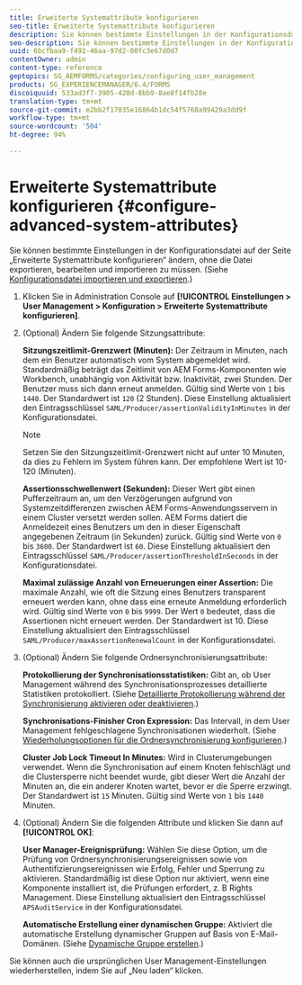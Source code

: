 ```yaml
---
title: Erweiterte Systemattribute konfigurieren
seo-title: Erweiterte Systemattribute konfigurieren
description: Sie können bestimmte Einstellungen in der Konfigurationsdatei auf der Seite „Erweiterte Systemattribute konfigurieren“ ändern, ohne die Datei exportieren, bearbeiten und importieren zu müssen.
seo-description: Sie können bestimmte Einstellungen in der Konfigurationsdatei auf der Seite „Erweiterte Systemattribute konfigurieren“ ändern, ohne die Datei exportieren, bearbeiten und importieren zu müssen.
uuid: 6bcfbaa9-f492-46aa-97d2-00fc3e67d0d7
contentOwner: admin
content-type: reference
geptopics: SG_AEMFORMS/categories/configuring_user_management
products: SG_EXPERIENCEMANAGER/6.4/FORMS
discoiquuid: 533ad3f7-3905-420d-8bb9-8ae8f14fb28e
translation-type: tm+mt
source-git-commit: e2bb2f17035e16864b1dc54f5768a99429a3dd9f
workflow-type: tm+mt
source-wordcount: '504'
ht-degree: 94%

---
```



# Erweiterte Systemattribute konfigurieren {#configure-advanced-system-attributes}

Sie können bestimmte Einstellungen in der Konfigurationsdatei auf der Seite „Erweiterte Systemattribute konfigurieren“ ändern, ohne die Datei exportieren, bearbeiten und importieren zu müssen. (Siehe [Konfigurationsdatei importieren und exportieren](/help/forms/using/admin-help/importing-exporting-configuration-file.md#importing-and-exporting-the-configuration-file).)

1. Klicken Sie in Administration Console auf **[!UICONTROL Einstellungen > User Management > Konfiguration > Erweiterte Systemattribute konfigurieren]**.
1. (Optional) Ändern Sie folgende Sitzungsattribute:

   **Sitzungszeitlimit-Grenzwert (Minuten):** Der Zeitraum in Minuten, nach dem ein Benutzer automatisch vom System abgemeldet wird. Standardmäßig beträgt das Zeitlimit von AEM Forms-Komponenten wie Workbench, unabhängig von Aktivität bzw. Inaktivität, zwei Stunden. Der Benutzer muss sich dann erneut anmelden. Gültig sind Werte von `1` bis `1440`. Der Standardwert ist `120` (2 Stunden). Diese Einstellung aktualisiert den Eintragsschlüssel `SAML/Producer/assertionValidityInMinutes` in der Konfigurationsdatei.

   >[!NOTE]
   >
   >Setzen Sie den Sitzungszeitlimit-Grenzwert nicht auf unter 10 Minuten, da dies zu Fehlern im System führen kann. Der empfohlene Wert ist 10-120 (Minuten).

   **Assertionsschwellenwert (Sekunden):** Dieser Wert gibt einen Pufferzeitraum an, um den Verzögerungen aufgrund von Systemzeitdifferenzen zwischen AEM Forms-Anwendungsservern in einem Cluster versetzt werden sollen. AEM Forms datiert die Anmeldezeit eines Benutzers um den in dieser Eigenschaft angegebenen Zeitraum (in Sekunden) zurück. Gültig sind Werte von `0` bis `3600`. Der Standardwert ist `60`. Diese Einstellung aktualisiert den Eintragsschlüssel `SAML/Producer/assertionThresholdInSeconds` in der Konfigurationsdatei.

   **Maximal zulässige Anzahl von Erneuerungen einer Assertion:** Die maximale Anzahl, wie oft die Sitzung eines Benutzers transparent erneuert werden kann, ohne dass eine erneute Anmeldung erforderlich wird. Gültig sind Werte von `0` bis `9999`. Der Wert `0` bedeutet, dass die Assertionen nicht erneuert werden. Der Standardwert ist 10. Diese Einstellung aktualisiert den Eintragsschlüssel `SAML/Producer/maxAssertionRenewalCount` in der Konfigurationsdatei.

1. (Optional) Ändern Sie folgende Ordnersynchronisierungsattribute:

   **Protokollierung der Synchronisationsstatistiken:** Gibt an, ob User Management während des Synchronisationsprozesses detaillierte Statistiken protokolliert. (Siehe [Detaillierte Protokollierung während der Synchronisierung aktivieren oder deaktivieren](/help/forms/using/admin-help/synchronizing-directories.md#enable-or-disable-detailed-logging-during-synchronization).)

   **Synchronisations-Finisher Cron Expression:** Das Intervall, in dem User Management fehlgeschlagene Synchronisationen wiederholt. (Siehe [Wiederholungsoptionen für die Ordnersynchronisierung konfigurieren](/help/forms/using/admin-help/synchronizing-directories.md#configure-the-directory-synchronization-retry-option).)

   **Cluster Job Lock Timeout In Minutes:** Wird in Clusterumgebungen verwendet. Wenn die Synchronisation auf einem Knoten fehlschlägt und die Clustersperre nicht beendet wurde, gibt dieser Wert die Anzahl der Minuten an, die ein anderer Knoten wartet, bevor er die Sperre erzwingt. Der Standardwert ist `15` Minuten. Gültig sind Werte von `1` bis `1440` Minuten.

1. (Optional) Ändern Sie die folgenden Attribute und klicken Sie dann auf **[!UICONTROL OK]**:

   **User Manager-Ereignisprüfung:** Wählen Sie diese Option, um die Prüfung von Ordnersynchronisierungsereignissen sowie von Authentifizierungsereignissen wie Erfolg, Fehler und Sperrung zu aktivieren. Standardmäßig ist diese Option nur aktiviert, wenn eine Komponente installiert ist, die Prüfungen erfordert, z. B Rights Management. Diese Einstellung aktualisiert den Eintragsschlüssel `APSAuditService` in der Konfigurationsdatei.

   **Automatische Erstellung einer dynamischen Gruppe:** Aktiviert die automatische Erstellung dynamischer Gruppen auf Basis von E-Mail-Domänen. (Siehe [Dynamische Gruppe erstellen](/help/forms/using/admin-help/creating-configuring-groups.md#create-a-dynamic-group).)

Sie können auch die ursprünglichen User Management-Einstellungen wiederherstellen, indem Sie auf „Neu laden“ klicken.
